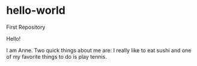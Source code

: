 # hello-world
First Repository 

Hello!

I am Anne. Two quick things about me are: I really like to eat sushi and one of my favorite things to do is play tennis.
